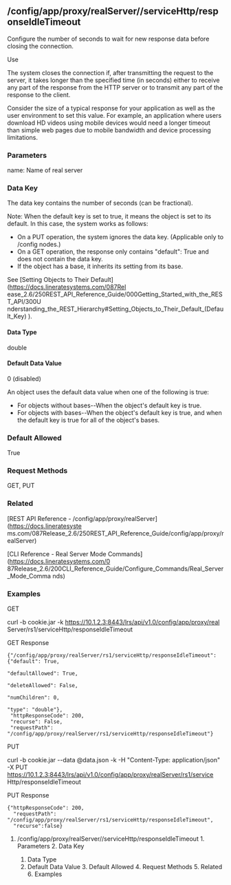 ## /config/app/proxy/realServer/<name>/serviceHttp/responseIdleTimeout

Configure the number of seconds to wait for new response data before closing
the connection.

Use

The system closes the connection if, after transmitting the request to the
server, it takes longer than the specified time (in seconds) either to receive
any part of the response from the HTTP server or to transmit any part of the
response to the client.

Consider the size of a typical response for your application as well as the
user environment to set this value. For example, an application where users
download HD videos using mobile devices would need a longer timeout than
simple web pages due to mobile bandwidth and device processing limitations.

### Parameters

name: Name of real server

### Data Key

The data key contains the number of seconds (can be fractional).

Note: When the default key is set to true, it means the object is set to its
default. In this case, the system works as follows:

  * On a PUT operation, the system ignores the data key. (Applicable only to /config nodes.)
  * On a GET operation, the response only contains "default": True and does not contain the data key.
  * If the object has a base, it inherits its setting from its base.

See [Setting Objects to Their Default](https://docs.lineratesystems.com/087Rel
ease_2.6/250REST_API_Reference_Guide/000Getting_Started_with_the_REST_API/300U
nderstanding_the_REST_Hierarchy#Setting_Objects_to_Their_Default_(Default_Key)
).

#### Data Type

double

#### Default Data Value

0 (disabled)

An object uses the default data value when one of the following is true:

  * For objects without bases--When the object's default key is true.
  * For objects with bases--When the object's default key is true, and when the default key is true for all of the object's bases.

### Default Allowed

True

### Request Methods

GET, PUT

### Related

[REST API Reference - /config/app/proxy/realServer](https://docs.lineratesyste
ms.com/087Release_2.6/250REST_API_Reference_Guide/config/app/proxy/realServer)

[CLI Reference - Real Server Mode Commands](https://docs.lineratesystems.com/0
87Release_2.6/200CLI_Reference_Guide/Configure_Commands/Real_Server_Mode_Comma
nds)

### Examples

GET

curl -b cookie.jar -k https://10.1.2.3:8443/lrs/api/v1.0/config/app/proxy/real
Server/rs1/serviceHttp/responseIdleTimeout

GET Response

    
    {"/config/app/proxy/realServer/rs1/serviceHttp/responseIdleTimeout": {"default": True,
                                                                          "defaultAllowed": True,
                                                                          "deleteAllowed": False,
                                                                          "numChildren": 0,
                                                                          "type": "double"},
     "httpResponseCode": 200,
     "recurse": False,
     "requestPath": "/config/app/proxy/realServer/rs1/serviceHttp/responseIdleTimeout"}
    

PUT

curl -b cookie.jar --data @data.json -k -H "Content-Type: application/json" -X
PUT https://10.1.2.3:8443/lrs/api/v1.0/config/app/proxy/realServer/rs1/service
Http/responseIdleTimeout

PUT Response

    
    {"httpResponseCode": 200,
      "requestPath": "/config/app/proxy/realServer/rs1/serviceHttp/responseIdleTimeout",
      "recurse":false}

  1. /config/app/proxy/realServer/<name>/serviceHttp/responseIdleTimeout
    1. Parameters
    2. Data Key
      1. Data Type
      2. Default Data Value
    3. Default Allowed
    4. Request Methods
    5. Related
    6. Examples

